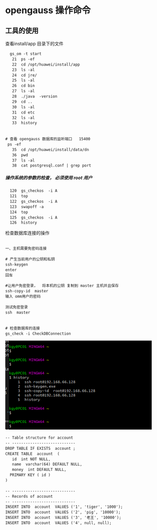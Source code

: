 # opengauss 操作命令



## 工具的使用



查看install/app 目录下的文件

```txt
  gs_om -t start
   21  ps -ef
   22  cd /opt/huawei/install/app
   23  ls -al
   24  cd jre/
   25  ls -al
   26  cd bin
   27  ls -al
   28  ./java  -version
   29  cd ..
   30  ls -al
   31  cd etc
   32  ls -al
   33  history


# 查看 opengauss 数据库的监听端口   15400
 ps -ef
   35  cd /opt/huawei/install/data/dn
   36  pwd
   37  ls -al
   38  cat postgresql.conf | grep port

```



##### 操作系统的参数的检查， 必须使用 root 用户

```txt
  120  gs_checkos  -i A
  121  top
  122  gs_checkos  -i A
  123  swapoff -a
  124  top
  125  gs_checkos  -i A
  126  history

```



检查数据库连接的操作

```txt

一、主机需要免密码连接

# 产生当前用户的公钥和私钥
ssh-keygen
enter 
回车

#让用户免密登录，  将本机的公钥 复制到 master 主机并且保存
ssh-copy-id  master
输入 omm用户的密码

测试免密登录
ssh  master


# 检查数据库的连接
gs_check -i CheckDBConnection
```



![1695628153319](operator.assets/1695628153319.png)





```txt
-- Table structure for account
-- ----------------------------
DROP TABLE IF EXISTS  account ;
CREATE TABLE  account  (
   id  int NOT NULL,
   name  varchar(64) DEFAULT NULL,
   money  int DEFAULT NULL,
  PRIMARY KEY ( id )
)  

-- ----------------------------
-- Records of account
-- ----------------------------
INSERT INTO  account  VALUES ('1', 'tiger', '1000');
INSERT INTO  account  VALUES ('2', 'pig', '10000');
INSERT INTO  account  VALUES ('3', '老王', '10000');
INSERT INTO  account  VALUES ('4', null, null);
```









